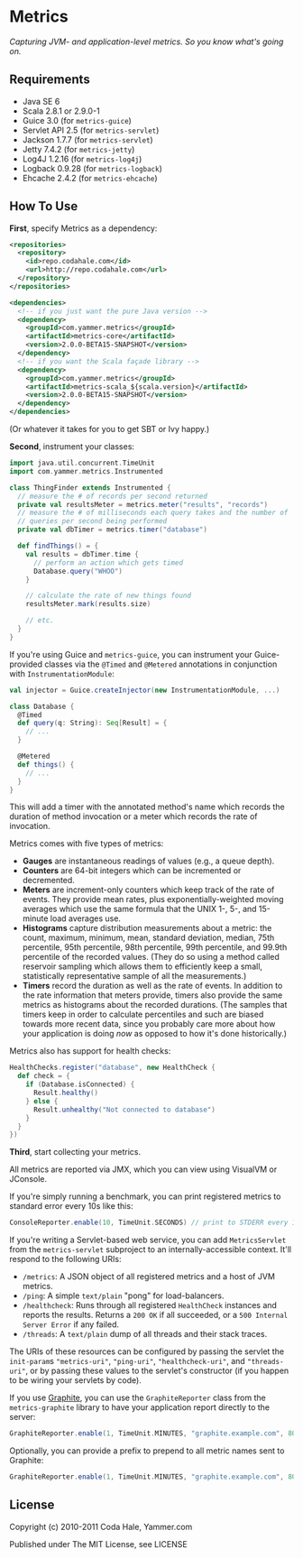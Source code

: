 Metrics
=======

*Capturing JVM- and application-level metrics. So you know what's going on.*

Requirements
------------

* Java SE 6
* Scala 2.8.1 or 2.9.0-1
* Guice 3.0 (for `metrics-guice`)
* Servlet API 2.5 (for `metrics-servlet`)
* Jackson 1.7.7 (for `metrics-servlet`)
* Jetty 7.4.2 (for `metrics-jetty`)
* Log4J 1.2.16 (for `metrics-log4j`)
* Logback 0.9.28 (for `metrics-logback`)
* Ehcache 2.4.2 (for `metrics-ehcache`)


How To Use
----------

**First**, specify Metrics as a dependency:

```xml
<repositories>
  <repository>
    <id>repo.codahale.com</id>
    <url>http://repo.codahale.com</url>
  </repository>
</repositories>

<dependencies>
  <!-- if you just want the pure Java version -->
  <dependency>
    <groupId>com.yammer.metrics</groupId>
    <artifactId>metrics-core</artifactId>
    <version>2.0.0-BETA15-SNAPSHOT</version>
  </dependency>
  <!-- if you want the Scala façade library -->
  <dependency>
    <groupId>com.yammer.metrics</groupId>
    <artifactId>metrics-scala_${scala.version}</artifactId>
    <version>2.0.0-BETA15-SNAPSHOT</version>
  </dependency>
</dependencies>
```

(Or whatever it takes for you to get SBT or Ivy happy.)

**Second**, instrument your classes:

```scala
import java.util.concurrent.TimeUnit
import com.yammer.metrics.Instrumented

class ThingFinder extends Instrumented {
  // measure the # of records per second returned
  private val resultsMeter = metrics.meter("results", "records")
  // measure the # of milliseconds each query takes and the number of
  // queries per second being performed
  private val dbTimer = metrics.timer("database")

  def findThings() = {
    val results = dbTimer.time {
      // perform an action which gets timed
      Database.query("WHOO")
    }

    // calculate the rate of new things found
    resultsMeter.mark(results.size)

    // etc.
  }
}
```

If you're using Guice and `metrics-guice`, you can instrument your
Guice-provided classes via the `@Timed` and `@Metered` annotations in
conjunction with `InstrumentationModule`:

```scala
val injector = Guice.createInjector(new InstrumentationModule, ...)

class Database {
  @Timed
  def query(q: String): Seq[Result] = {
    // ...
  }

  @Metered
  def things() {
    // ...
  }
}
```

This will add a timer with the annotated method's name which records the
duration of method invocation or a meter which records the rate of invocation.

Metrics comes with five types of metrics:

* **Gauges** are instantaneous readings of values (e.g., a queue depth).
* **Counters** are 64-bit integers which can be incremented or decremented.
* **Meters** are increment-only counters which keep track of the rate of events.
  They provide mean rates, plus exponentially-weighted moving averages which
  use the same formula that the UNIX 1-, 5-, and 15-minute load averages use.
* **Histograms** capture distribution measurements about a metric: the count,
  maximum, minimum, mean, standard deviation, median, 75th percentile, 95th
  percentile, 98th percentile, 99th percentile, and 99.9th percentile of the
  recorded values. (They do so using a method called reservoir sampling which
  allows them to efficiently keep a small, statistically representative sample
  of all the measurements.)
* **Timers** record the duration as well as the rate of events. In addition to
  the rate information that meters provide, timers also provide the same metrics
  as histograms about the recorded durations. (The samples that timers keep in
  order to calculate percentiles and such are biased towards more recent data,
  since you probably care more about how your application is doing *now* as
  opposed to how it's done historically.)

Metrics also has support for health checks:

```scala
HealthChecks.register("database", new HealthCheck {
  def check = {
    if (Database.isConnected) {
      Result.healthy()
    } else {
      Result.unhealthy("Not connected to database")
    }
  }
})
```

**Third**, start collecting your metrics.

All metrics are reported via JMX, which you can view using VisualVM or JConsole.

If you're simply running a benchmark, you can print registered metrics to 
standard error every 10s like this:

```scala
ConsoleReporter.enable(10, TimeUnit.SECONDS) // print to STDERR every 10s
```

If you're writing a Servlet-based web service, you can add `MetricsServlet` from
the `metrics-servlet` subproject to an internally-accessible context. It'll
respond to the following URIs:
    
* `/metrics`: A JSON object of all registered metrics and a host of JVM metrics.
* `/ping`: A simple `text/plain` "pong" for load-balancers.
* `/healthcheck`: Runs through all registered `HealthCheck` instances and 
                  reports the results. Returns a `200 OK` if all succeeded, or a
                  `500 Internal Server Error` if any failed.
* `/threads`: A `text/plain` dump of all threads and their stack traces.

The URIs of these resources can be configured by passing the servlet the
`init-param`s `"metrics-uri"`, `"ping-uri"`, `"healthcheck-uri"`, and
`"threads-uri"`, or by passing these values to the servlet's constructor
(if you happen to be wiring your servlets by code).

If you use [Graphite](http://graphite.wikidot.com/), you can use the
`GraphiteReporter` class from the `metrics-graphite` library to have your
application report directly to the server:

```scala
GraphiteReporter.enable(1, TimeUnit.MINUTES, "graphite.example.com", 8080)
```

Optionally, you can provide a prefix to prepend to all metric names sent
to Graphite:

```scala
GraphiteReporter.enable(1, TimeUnit.MINUTES, "graphite.example.com", 8080, "my.host.name")
```

License
-------

Copyright (c) 2010-2011 Coda Hale, Yammer.com

Published under The MIT License, see LICENSE
